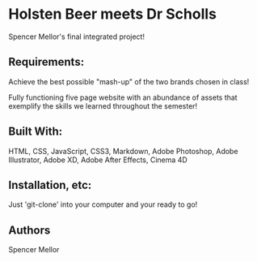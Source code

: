 # Holsten Beer meets Dr Scholls

Spencer Mellor's final integrated project!

## Requirements:

Achieve the best possible "mash-up" of the two brands chosen in class!

Fully functioning five page website with an abundance of assets that exemplify the skills we learned throughout the semester!

## Built With:

HTML, CSS, JavaScript, CSS3, Markdown, Adobe Photoshop, Adobe Illustrator, Adobe XD, Adobe After Effects, Cinema 4D

## Installation, etc:

Just 'git-clone' into your computer and your ready to go!

## Authors

Spencer Mellor

